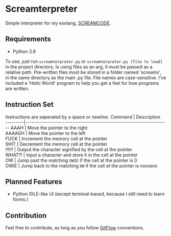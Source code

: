 # Screamterpreter
 Simple interpreter for my esolang, [SCREAMCODE](https://esolangs.org/wiki/SCREAMCODE).
## Requirements
- Python 3.8

To use, just run `screamterpreter.py` or `screamterpreter.py [file to load]` in the project directory. Is using files as an arg, it must be passed as a relative path.
Pre-written files must be stored in a folder named 'screams', in the same directory as the main .py file. File names are case-sensitive. I've included a 'Hello World' program to help you get a feel for how programs are written.

## Instruction Set
Instructions are seperated by a space or newline.
 Command | Description                                                          
---------|----------------------------------------------------------------------
 AAAH    | Move the pointer to the right                                        
 AAAAGH  | Move the pointer to the left                                         
 FUCK    | Increment the memory cell at the pointer                             
 SHIT    | Decrement the memory cell at the pointer                             
 !!!!!!  | Output the character signified by the cell at the pointer            
 WHAT?!  | Input a character and store it in the cell at the pointer            
 OW      | Jump past the matching `OWIE` if the cell at the pointer is 0        
 OWIE    | Jump back to the matching `OW` if the cell at the pointer is nonzero 

## Planned Features
- Python IDLE-like UI (except terminal-based, because I still need to learn forms.)

## Contribution
Feel free to contribute, as long as you follow [GitFlow](https://nvie.com/posts/a-successful-git-branching-model/) conventions.
